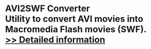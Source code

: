# AVI2SWF Converter<br />Utility to convert AVI movies into Macromedia Flash movies (SWF).<br />[>> Detailed information](https://secure.shareit.com/shareit/product.html?productid=300042400&affiliateid=200057808)